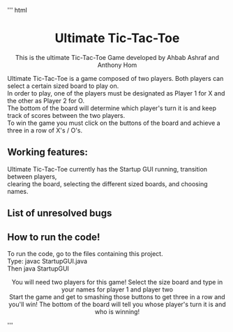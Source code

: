 ''' html
 <!DOCTYPE html>
<html>
<head>
<title>Final Project</title>
</head>
<body>

<center><h1>Ultimate Tic-Tac-Toe</h1></center>

<center><p>This is the ultimate Tic-Tac-Toe Game developed by Ahbab Ashraf and Anthony Hom</p></center>

<p>Ultimate Tic-Tac-Toe is a game composed of two players. Both players can select a certain sized board to play on.<br>
	In order to play, one of the players must be designated as Player 1 for X and the other as Player 2 for O.<br>
	The bottom of the board will determine which player's turn it is and keep track of scores between the two players.<br>
	To win the game you must click on the buttons of the board and achieve a three in a row of X's / O's. </p>

<h2>Working features:</h2>
<p>Ultimate Tic-Tac-Toe currently has the Startup GUI running, transition between players,<br>
	clearing the board, selecting the different sized boards, and choosing names.</p>

<h2>List of unresolved bugs</h2>
<p> </p>

<h2>How to run the code!</h2>
<p>To run the code, go to the files containing this project. <br>
	Type: javac StartupGUI.java <br>
	Then java StartupGUI </p>

<center><p> 	You will need two players for this game! Select the size board and type in your names for player 1 and player two<br>
				Start the game and get to smashing those buttons to get three in a row and you'll win! 
				The bottom of the board will tell you whose player's turn it is and who is winning!</p></center>

</body>
</html> 
'''

